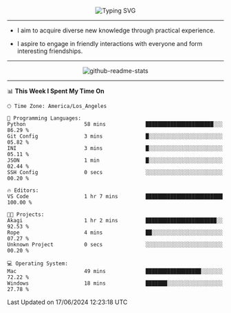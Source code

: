 <p align="center">
  <img src="https://readme-typing-svg.demolab.com?font=Fira+Code&weight=500&size=32&duration=2500&pause=1600&center=true&vCenter=true&random=false&width=1024&height=64&lines=Hi+there+%F0%9F%91%8B;I'm+delighted+you+could+make+it+here+%F0%9F%8E%89;I'm+Harry%2C+a+college+student+still+finding+my+way" alt="Typing SVG" />
</p>


---


- I aim to acquire diverse new knowledge through practical experience.

- I aspire to engage in friendly interactions with everyone and form interesting friendships.


---


<p align="center">
  <img src="https://github-readme-stats.vercel.app/api?username=Harry-Jing&show_icons=true" alt="github-readme-stats"/>
</p>


---

<!--START_SECTION:waka-->
📊 **This Week I Spent My Time On** 

```text
🕑︎ Time Zone: America/Los_Angeles

💬 Programming Languages: 
Python                   58 mins             ██████████████████████░░░   86.29 % 
Git Config               3 mins              █░░░░░░░░░░░░░░░░░░░░░░░░   05.82 % 
INI                      3 mins              █░░░░░░░░░░░░░░░░░░░░░░░░   05.11 % 
JSON                     1 min               █░░░░░░░░░░░░░░░░░░░░░░░░   02.44 % 
SSH Config               0 secs              ░░░░░░░░░░░░░░░░░░░░░░░░░   00.20 % 

🔥 Editors: 
VS Code                  1 hr 7 mins         █████████████████████████   100.00 % 

🐱‍💻 Projects: 
Akagi                    1 hr 2 mins         ███████████████████████░░   92.53 % 
Rope                     4 mins              ██░░░░░░░░░░░░░░░░░░░░░░░   07.27 % 
Unknown Project          0 secs              ░░░░░░░░░░░░░░░░░░░░░░░░░   00.20 % 

💻 Operating System: 
Mac                      49 mins             ██████████████████░░░░░░░   72.22 % 
Windows                  18 mins             ███████░░░░░░░░░░░░░░░░░░   27.78 % 
```


 Last Updated on 17/06/2024 12:23:18 UTC
<!--END_SECTION:waka-->
